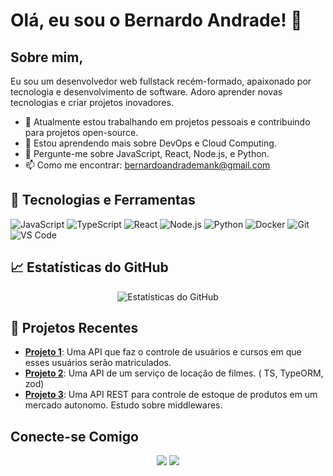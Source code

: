 # Olá, eu sou o Bernardo Andrade! 👋

## Sobre mim,

Eu sou um desenvolvedor web fullstack recém-formado, apaixonado por tecnologia e desenvolvimento de software. Adoro aprender novas tecnologias e criar projetos inovadores.

- 🔭 Atualmente estou trabalhando em projetos pessoais e contribuindo para projetos open-source.
- 🌱 Estou aprendendo mais sobre DevOps e Cloud Computing.
- 💬 Pergunte-me sobre JavaScript, React, Node.js, e Python.
- 📫 Como me encontrar: [bernardoandrademank@gmail.com](mailto:bernardoandrademank@gmail.com)

## 🚀 Tecnologias e Ferramentas

![JavaScript](https://img.shields.io/badge/-JavaScript-333333?style=flat&logo=javascript)
![TypeScript](https://img.shields.io/badge/-TypeScript-333333?style=flat&logo=typescript)
![React](https://img.shields.io/badge/-React-333333?style=flat&logo=react)
![Node.js](https://img.shields.io/badge/-Node.js-333333?style=flat&logo=node.js)
![Python](https://img.shields.io/badge/-Python-333333?style=flat&logo=python)
![Docker](https://img.shields.io/badge/-Docker-333333?style=flat&logo=docker)
![Git](https://img.shields.io/badge/-Git-333333?style=flat&logo=git)
![VS Code](https://img.shields.io/badge/-VS%20Code-333333?style=flat&logo=visual-studio-code)

## 📈 Estatísticas do GitHub

<p align="center">
  <img src="https://github-readme-stats.vercel.app/api?username=bernardoaml&show_icons=true&theme=dracula" alt="Estatísticas do GitHub" />
</p>

## 📂 Projetos Recentes

- [**Projeto 1**](https://github.com/bernardoaml/users_and_courses): Uma API que faz o controle de usuários e cursos em que esses usuários serão matriculados.
- [**Projeto 2**](https://github.com/bernardoaml/locadoraDeFilmes_typeorm): Uma API de um serviço de locação de filmes. ( TS, TypeORM, zod)
- [**Projeto 3**](https://github.com/bernardoaml/mercado_autonomo): Uma API REST para controle de estoque de produtos em um mercado autonomo. Estudo sobre middlewares.

## Conecte-se Comigo

<p align="center">
  <a href="https://www.linkedin.com/in/bernardo-andrade-839877251/"><img src="https://img.shields.io/badge/-LinkedIn-0077B5?style=flat&logo=Linkedin&logoColor=white"/></a>
  <a href="https://www.instagram.com/bernardoandrade42/"><img src="https://img.shields.io/badge/-Instagram-E4405F?style=flat&logo=Instagram&logoColor=white"/></a>
</p>
